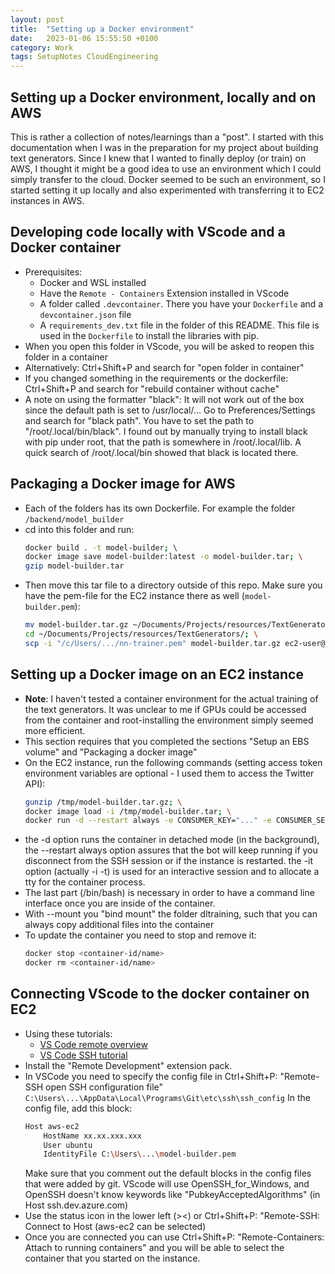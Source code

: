```yaml
---
layout: post
title:  "Setting up a Docker environment"
date:   2023-01-06 15:55:50 +0100
category: Work
tags: SetupNotes CloudEngineering
---
```

<!readmore>

## Setting up a Docker environment, locally and on AWS
This is rather a collection of notes/learnings than a "post". I started with this documentation when I was in the preparation for my project about building text generators. Since I knew that I wanted to finally deploy (or train) on AWS, I thought it might be a good idea to use an environment which I could simply transfer to the cloud. Docker seemed to be such an environment, so I started setting it up locally and also experimented with transferring it to EC2 instances in AWS. 

## Developing code locally with VScode and a Docker container
- Prerequisites: 
    - Docker and WSL installed  
    - Have the `Remote - Containers` Extension installed in VScode  
    - A folder called `.devcontainer`. There you have your `Dockerfile` and a `devcontainer.json` file  
    - A `requirements_dev.txt` file in the folder of this README. This file is used in the `Dockerfile` to install the libraries with pip.  
- When you open this folder in VScode, you will be asked to reopen this folder in a container
- Alternatively: Ctrl+Shift+P and search for "open folder in container"
- If you changed something in the requirements or the dockerfile: Ctrl+Shift+P and search for "rebuild container without cache"
- A note on using the formatter "black": It will not work out of the box since the default path is set to /usr/local/...
    Go to Preferences/Settings and search for "black path". You have to set the path to "/root/.local/bin/black". I found out by manually trying to install black with pip under root, that the path is somewhere in /root/.local/lib. A quick search of /root/.local/bin showed that black is located there.


## Packaging a Docker image for AWS
- Each of the folders has its own Dockerfile. For example the folder `/backend/model_builder`
- cd into this folder and run:  
    ```bash
    docker build . -t model-builder; \  
    docker image save model-builder:latest -o model-builder.tar; \
    gzip model-builder.tar  
    ```
- Then move this tar file to a directory outside of this repo. Make sure you have the pem-file for the EC2 instance there as well (`model-builder.pem`):
    ```bash
    mv model-builder.tar.gz ~/Documents/Projects/resources/TextGenerators/; \
    cd ~/Documents/Projects/resources/TextGenerators/; \
    scp -i "/c/Users/.../nn-trainer.pem" model-builder.tar.gz ec2-user@ec2-x-xx-xxx-xx.eu-central-1.compute.amazonaws.com:/dltraining  
    ```


## Setting up a Docker image on an EC2 instance  
- **Note**: I haven't tested a container environment for the actual training of the text generators. It was unclear to me if GPUs could be accessed from the container and root-installing the environment simply seemed more efficient.  
- This section requires that you completed the sections "Setup an EBS volume" and "Packaging a docker image" 
- On the EC2 instance, run the following commands (setting access token environment variables are optional - I used them to access the Twitter API):  
    ```bash
    gunzip /tmp/model-builder.tar.gz; \
    docker image load -i /tmp/model-builder.tar; \
    docker run -d --restart always -e CONSUMER_KEY="..." -e CONSUMER_SECRET="..." -e ACCESS_TOKEN="..." -e ACCESS_TOKEN_SECRET="..." -it --mount type=bind,source="$(pwd)"/dltraining,target=/dltraining --name generator model-builder:latest /bin/bash
    ```
- the -d option runs the container in detached mode (in the background), the --restart always option assures that the bot will keep running if you disconnect from the SSH session or if the instance is restarted. the -it option (actually -i -t) is used for an interactive session and to allocate a tty for the container process.
- The last part (/bin/bash) is necessary in order to have a command line interface once you are inside of the container.
- With --mount you "bind mount" the folder dltraining, such that you can always copy additional files into the container
- To update the container you need to stop and remove it:
    ```bash
    docker stop <container-id/name>
    docker rm <container-id/name>
    ```


## Connecting VScode to the docker container on EC2
- Using these tutorials:  
    - [VS Code remote overview][vscode-remote]  
    - [VS Code SSH tutorial][vscode-ssh]  
- Install the "Remote Development" extension pack.
- In VSCode you need to specify the config file in Ctrl+Shift+P: "Remote-SSH open SSH configuration file"
    `C:\Users\...\AppData\Local\Programs\Git\etc\ssh\ssh_config`
In the config file, add this block:
    ```bash
    Host aws-ec2
        HostName xx.xx.xxx.xxx
        User ubuntu
        IdentityFile C:\Users\...\model-builder.pem
    ```
    Make sure that you comment out the default blocks in the config files that were added by git. VScode will use OpenSSH_for_Windows, and OpenSSH doesn't know keywords like "PubkeyAcceptedAlgorithms" (in Host ssh.dev.azure.com)       
- Use the status icon in the lower left (><) or Ctrl+Shift+P: "Remote-SSH: Connect to Host (aws-ec2 can be selected)
- Once you are connected you can use Ctrl+Shift+P: "Remote-Containers: Attach to running containers" and you will be able to select the container that you started on the instance.


[vscode-remote]: https://code.visualstudio.com/docs/remote/remote-overview
[vscode-ssh]: https://code.visualstudio.com/docs/remote/ssh-tutorial
